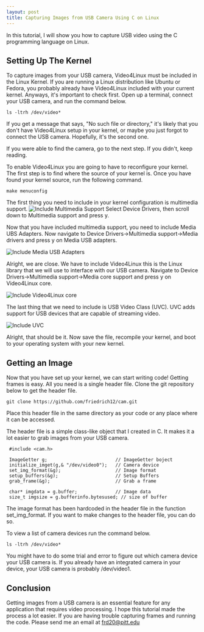 ```yaml
---
layout: post
title: Capturing Images from USB Camera Using C on Linux
---
```


In this tutorial, I will show you how to capture USB video using the C programming language on Linux. 


## Setting Up The Kernel

To capture images from your USB camera, Video4Linux must be included in the Linux Kernel. If you are running a Linux distribution like Ubuntu or Fedora, you probably already have Video4Linux included with your current kernel. Anyways, it's important to check first. Open up a terminal, connect your USB camera, and run the command below.

    ls -ltrh /dev/video*

If you get a message that says, "No such file or directory," it's likely that you don't have Video4Linux setup in your kernel, or maybe you just forgot to connect the USB camera. Hopefully, it's the second one.

If you were able to find the camera, go to the next step. If you didn't, keep reading.

To enable Video4Linux you are going to have to reconfigure your kernel. The first step is to find where the source of your kernel is. Once you have found your kernel source, run the following command.

    make menuconfig

The first thing you need to include in your kernel configuration is multimedia support.
![Include Multimedia Support](https://fdoku.me/images/v1.png)
Select Device Drivers, then scroll down to Multimedia support and press y.

Now that you have included multimedia support, you need to include Media UBS Adapters. Now navigate to Device Drivers->Multimedia support->Media drivers and press y on Media USB adapters.

![Include Media USB Adapters](https://fdoku.me/images/v2.png)

Alright, we are close. We have to include Video4Linux this is the Linux library that we will use to interface with our USB camera.  Navigate to Device Drivers->Multimedia support->Media core support and press y on Video4Linux core.

![Include Video4Linux core](https://fdoku.me/images/v3.png)

 The last thing that we need to include is USB Video Class (UVC). UVC adds support for USB devices that are capable of streaming video.

![Include UVC](https://fdoku.me/images/v4.png)

Alright, that should be it. Now save the file, recompile your kernel, and boot to your operating system with your new kernel.

## Getting an Image

Now that you have set up your kernel, we can start writing code! Getting frames is easy. All you need is a single header file. Clone the git repository below to get the header file.

    git clone https://github.com/friedrich12/cam.git

Place this header file in the same directory as your code or any place where it can be accessed.

The header file is a simple class-like object that I created in C. It makes it a lot easier to grab images from your USB camera. 

     #include <cam.h>
     
     ImageGetter g;                         // ImageGetter boject
	 initialize_imget(g,& "/dev/video0");	// Camera device
	 set_img_format(&g);					// Image format
	 setup_buffers(&g);						// Setup Buffers
	 grab_frame(&g);						// Grab a frame
	
	 char* imgdata = g.buffer;              // Image data
	 size_t imgsize = g.bufferinfo.bytesused; // size of buffer

The image format has been hardcoded in the header file in the function set_img_format. If you want to make changes to the header file, you can do so. 

To view a list of camera devices run the command below.

    ls -ltrh /dev/video*

You might have to do some trial and error to figure out which camera device your USB camera is. If you already have an integrated camera in your device, your USB camera is probably /dev/video1.
## Conclusion

Getting images from a USB camera is an essential feature for any application that requires video processing. I hope this tutorial made the process a lot easier. If you are having trouble capturing frames and running the code. Please send me an email at frd20@pitt.edu

    

